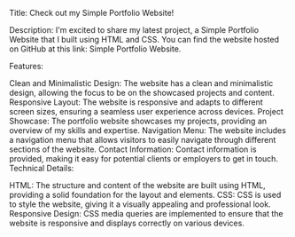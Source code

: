 Title: Check out my Simple Portfolio Website!

Description: I'm excited to share my latest project, a Simple Portfolio Website that I built using HTML and CSS. You can find the website hosted on GitHub at this link: Simple Portfolio Website.

Features:

Clean and Minimalistic Design: The website has a clean and minimalistic design, allowing the focus to be on the showcased projects and content.
Responsive Layout: The website is responsive and adapts to different screen sizes, ensuring a seamless user experience across devices.
Project Showcase: The portfolio website showcases my projects, providing an overview of my skills and expertise.
Navigation Menu: The website includes a navigation menu that allows visitors to easily navigate through different sections of the website.
Contact Information: Contact information is provided, making it easy for potential clients or employers to get in touch.
Technical Details:

HTML: The structure and content of the website are built using HTML, providing a solid foundation for the layout and elements.
CSS: CSS is used to style the website, giving it a visually appealing and professional look.
Responsive Design: CSS media queries are implemented to ensure that the website is responsive and displays correctly on various devices.

